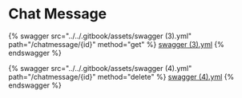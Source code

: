 # Chat Message

{% swagger src="../../.gitbook/assets/swagger (3).yml" path="/chatmessage/{id}" method="get" %}
[swagger (3).yml](<../../.gitbook/assets/swagger (3).yml>)
{% endswagger %}

{% swagger src="../../.gitbook/assets/swagger (4).yml" path="/chatmessage/{id}" method="delete" %}
[swagger (4).yml](<../../.gitbook/assets/swagger (4).yml>)
{% endswagger %}

